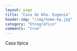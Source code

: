 ```yaml
---
layout: page
title: "Casa de Dña. Eugenia"
header-img: "/img/home-bg.jpg"
category: "Etnográfico"
comments: "true"
---
```



Casa típica






